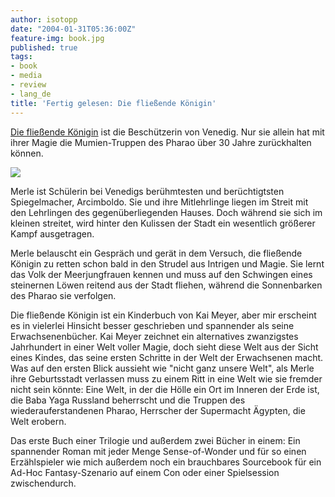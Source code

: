 ```yaml
---
author: isotopp
date: "2004-01-31T05:36:00Z"
feature-img: book.jpg
published: true
tags:
- book
- media
- review
- lang_de
title: 'Fertig gelesen: Die fließende Königin'
---
```

[Die fließende Königin](https://www.amazon.de/Merle-Die-Fließende-Königin-Merle-Zyklus-ebook/dp/B07ZR53C3M) ist die Beschützerin von Venedig. Nur sie allein hat mit ihrer Magie die Mumien-Truppen des Pharao über 30 Jahre zurückhalten können.

![](https://blog.koehntopp.info/uploads/2004/01/fliessende_koenigin.jpg)

Merle ist Schülerin bei Venedigs berühmtesten und berüchtigtsten Spiegelmacher, Arcimboldo. Sie und ihre Mitlehrlinge liegen im Streit mit den Lehrlingen des gegenüberliegenden Hauses. Doch während sie sich im kleinen streitet, wird hinter den Kulissen der Stadt ein wesentlich größerer Kampf ausgetragen.

Merle belauscht ein Gespräch und gerät in dem Versuch, die fließende Königin zu retten schon bald in den Strudel aus Intrigen und Magie. Sie lernt das Volk der Meerjungfrauen kennen und muss auf den Schwingen eines steinernen Löwen reitend aus der Stadt fliehen, während die Sonnenbarken des Pharao sie verfolgen.

Die fließende Königin ist ein Kinderbuch von Kai Meyer, aber mir erscheint es in vielerlei Hinsicht besser geschrieben und spannender als seine Erwachsenenbücher.
Kai Meyer zeichnet ein alternatives zwanzigstes Jahrhundert in einer Welt voller Magie, doch sieht diese Welt aus der Sicht eines Kindes, das seine ersten Schritte in der Welt der Erwachsenen macht.
Was auf den ersten Blick aussieht wie "nicht ganz unsere Welt", als Merle ihre Geburtsstadt verlassen muss zu einem Ritt in eine Welt wie sie fremder nicht sein könnte:
Eine Welt, in der die Hölle ein Ort im Inneren der Erde ist, die Baba Yaga Russland beherrscht und die Truppen des wiederauferstandenen Pharao, Herrscher der Supermacht Ägypten, die Welt erobern.

Das erste Buch einer Trilogie und außerdem zwei Bücher in einem: Ein spannender Roman mit jeder Menge Sense-of-Wonder und für so einen Erzählspieler wie mich außerdem noch ein brauchbares Sourcebook für ein Ad-Hoc Fantasy-Szenario auf einem Con oder einer Spielsession zwischendurch.
